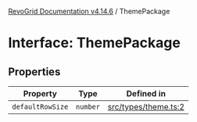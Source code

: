 [RevoGrid Documentation v4.14.6](README.md) / ThemePackage

# Interface: ThemePackage

## Properties

| Property | Type | Defined in |
| ------ | ------ | ------ |
| `defaultRowSize` | `number` | [src/types/theme.ts:2](https://github.com/revolist/revogrid/blob/62db573a68fb44a3482895267c8cda1c54f2f4d4/src/types/theme.ts#L2) |
